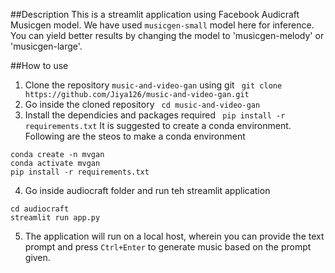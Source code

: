 ##Description
This is a streamlit application using Facebook Audicraft Musicgen model. We have used ```musicgen-small``` model here for inference. You can yield better results by changing the model to 'musicgen-melody' or 'musicgen-large'.

##How to use
1. Clone the repository ```music-and-video-gan``` using git
``` git clone https://github.com/Jiya126/music-and-video-gan.git```
2. Go inside the cloned repository
``` cd music-and-video-gan```
3. Install the dependicies and packages required
``` pip install -r requirements.txt```
  It is suggested to create a conda environment. Following are the steos to make a conda environment
  ```
  conda create -n mvgan
  conda activate mvgan
  pip install -r requirements.txt
```
4. Go inside audiocraft folder and run teh streamlit application
```
cd audiocraft
streamlit run app.py
```
5. The application will run on a local host, wherein you can provide the text prompt and press ```Ctrl+Enter``` to generate music based on the prompt given.

